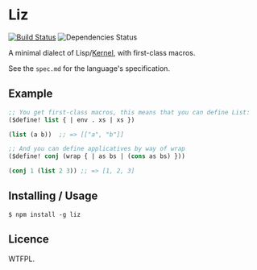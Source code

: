 Liz
===

[![Build Status](https://travis-ci.org/killdream/liz.png)](https://travis-ci.org/killdream/liz)
![Dependencies Status](https://david-dm.org/killdream/liz.png)

A minimal dialect of Lisp/[Kernel][], with first-class macros.

See the `spec.md` for the language's specification.

[Kernel]: http://web.cs.wpi.edu/~jshutt/kernel.html


## Example

```clj
;; You get first-class macros, this means that you can define List:
($define! list { | env . xs | xs })

(list (a b))  ;; => [["a", "b"]]

;; And you can define applicatives by way of wrap
($define! conj (wrap { | as bs | (cons as bs) }))

(conj 1 (list 2 3)) ;; => [1, 2, 3]
```

## Installing / Usage

    $ npm install -g liz
    

## Licence

WTFPL.
